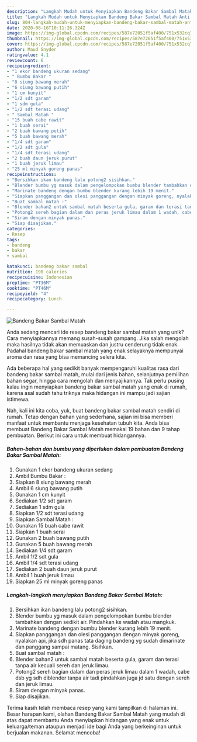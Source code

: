 ```yaml
---
description: "Langkah Mudah untuk Menyiapkan Bandeng Bakar Sambal Matah Anti Gagal"
title: "Langkah Mudah untuk Menyiapkan Bandeng Bakar Sambal Matah Anti Gagal"
slug: 804-langkah-mudah-untuk-menyiapkan-bandeng-bakar-sambal-matah-anti-gagal
date: 2020-08-16T10:11:26.324Z
image: https://img-global.cpcdn.com/recipes/587e72051f5af400/751x532cq70/bandeng-bakar-sambal-matah-foto-resep-utama.jpg
thumbnail: https://img-global.cpcdn.com/recipes/587e72051f5af400/751x532cq70/bandeng-bakar-sambal-matah-foto-resep-utama.jpg
cover: https://img-global.cpcdn.com/recipes/587e72051f5af400/751x532cq70/bandeng-bakar-sambal-matah-foto-resep-utama.jpg
author: Maud Snyder
ratingvalue: 4.1
reviewcount: 6
recipeingredient:
- "1 ekor bandeng ukuran sedang"
- " Bumbu Bakar "
- "8 siung bawang merah"
- "6 siung bawang putih"
- "1 cm kunyit"
- "1/2 sdt garam"
- "1 sdm gula"
- "1/2 sdt terasi udang"
- " Sambal Matah "
- "15 buah cabe rawit"
- "1 buah serai"
- "2 buah bawang putih"
- "5 buah bawang merah"
- "1/4 sdt garam"
- "1/2 sdt gula"
- "1/4 sdt terasi udang"
- "2 buah daun jeruk purut"
- "1 buah jeruk limau"
- "25 ml minyak goreng panas"
recipeinstructions:
- "Bersihkan ikan bandeng lalu potong2 sisihkan."
- "Blender bumbu yg masuk dalam pengelompokan bumbu blender tambahkan dengan sedikit air. Pindahkan ke wadah atau mangkuk."
- "Marinate bandeng dengan bumbu blender kurang lebih 19 menit."
- "Siapkan panggangan dan olesi panggangan dengan minyak goreng, nyalakan api, jika sdh panas tata daging bandeng yg sudah dimarinate dan panggang sampai matang. Sisihkan."
- "Buat sambal matah :"
- "Blender bahan2 untuk sambal matah beserta gula, garam dan terasi tanpa air kecuali sereh dan jeruk limau."
- "Potong2 sereh bagian dalam dan peras jeruk limau dalam 1 wadah, cabe dsb yg sdh diblender tanpa air tadi pindahkan juga jd satu dengan sereh dan jeruk limau."
- "Siram dengan minyak panas."
- "Siap disajikan."
categories:
- Resep
tags:
- bandeng
- bakar
- sambal

katakunci: bandeng bakar sambal 
nutrition: 198 calories
recipecuisine: Indonesian
preptime: "PT36M"
cooktime: "PT46M"
recipeyield: "4"
recipecategory: Lunch

---
```



![Bandeng Bakar Sambal Matah](https://img-global.cpcdn.com/recipes/587e72051f5af400/751x532cq70/bandeng-bakar-sambal-matah-foto-resep-utama.jpg)

Anda sedang mencari ide resep bandeng bakar sambal matah yang unik? Cara menyiapkannya memang susah-susah gampang. Jika salah mengolah maka hasilnya tidak akan memuaskan dan justru cenderung tidak enak. Padahal bandeng bakar sambal matah yang enak selayaknya mempunyai aroma dan rasa yang bisa memancing selera kita.

Ada beberapa hal yang sedikit banyak mempengaruhi kualitas rasa dari bandeng bakar sambal matah, mulai dari jenis bahan, selanjutnya pemilihan bahan segar, hingga cara mengolah dan menyajikannya. Tak perlu pusing kalau ingin menyiapkan bandeng bakar sambal matah yang enak di rumah, karena asal sudah tahu triknya maka hidangan ini mampu jadi sajian istimewa.




Nah, kali ini kita coba, yuk, buat bandeng bakar sambal matah sendiri di rumah. Tetap dengan bahan yang sederhana, sajian ini bisa memberi manfaat untuk membantu menjaga kesehatan tubuh kita. Anda bisa membuat Bandeng Bakar Sambal Matah memakai 19 bahan dan 9 tahap pembuatan. Berikut ini cara untuk membuat hidangannya.

<!--inarticleads1-->

##### Bahan-bahan dan bumbu yang diperlukan dalam pembuatan Bandeng Bakar Sambal Matah:

1. Gunakan 1 ekor bandeng ukuran sedang
1. Ambil  Bumbu Bakar :
1. Siapkan 8 siung bawang merah
1. Ambil 6 siung bawang putih
1. Gunakan 1 cm kunyit
1. Sediakan 1/2 sdt garam
1. Sediakan 1 sdm gula
1. Siapkan 1/2 sdt terasi udang
1. Siapkan  Sambal Matah :
1. Gunakan 15 buah cabe rawit
1. Siapkan 1 buah serai
1. Gunakan 2 buah bawang putih
1. Gunakan 5 buah bawang merah
1. Sediakan 1/4 sdt garam
1. Ambil 1/2 sdt gula
1. Ambil 1/4 sdt terasi udang
1. Sediakan 2 buah daun jeruk purut
1. Ambil 1 buah jeruk limau
1. Siapkan 25 ml minyak goreng panas




<!--inarticleads2-->

##### Langkah-langkah menyiapkan Bandeng Bakar Sambal Matah:

1. Bersihkan ikan bandeng lalu potong2 sisihkan.
1. Blender bumbu yg masuk dalam pengelompokan bumbu blender tambahkan dengan sedikit air. Pindahkan ke wadah atau mangkuk.
1. Marinate bandeng dengan bumbu blender kurang lebih 19 menit.
1. Siapkan panggangan dan olesi panggangan dengan minyak goreng, nyalakan api, jika sdh panas tata daging bandeng yg sudah dimarinate dan panggang sampai matang. Sisihkan.
1. Buat sambal matah :
1. Blender bahan2 untuk sambal matah beserta gula, garam dan terasi tanpa air kecuali sereh dan jeruk limau.
1. Potong2 sereh bagian dalam dan peras jeruk limau dalam 1 wadah, cabe dsb yg sdh diblender tanpa air tadi pindahkan juga jd satu dengan sereh dan jeruk limau.
1. Siram dengan minyak panas.
1. Siap disajikan.




Terima kasih telah membaca resep yang kami tampilkan di halaman ini. Besar harapan kami, olahan Bandeng Bakar Sambal Matah yang mudah di atas dapat membantu Anda menyiapkan hidangan yang enak untuk keluarga/teman ataupun menjadi ide bagi Anda yang berkeinginan untuk berjualan makanan. Selamat mencoba!
